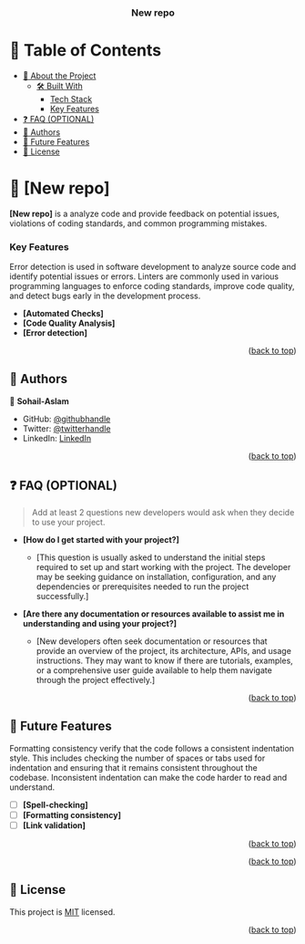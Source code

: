 <a name="readme-top"></a>
<div align="center">
  <h3><b>New repo</b></h3>
</div>

# 📗 Table of Contents

- [📖 About the Project](#about-project)
  - [🛠 Built With](#built-with)
    - [Tech Stack](#tech-stack)
    - [Key Features](#key-features)
- [❓ FAQ (OPTIONAL)](#faq)
- [👥 Authors](Sohail-Aslam)
- [🔭 Future Features](#future-features)
- [📝 License](#license)

# 📖 [New repo] <a name="about-project"></a>

**[New repo]** is a  analyze code and provide feedback on potential issues, violations of coding standards, and common programming mistakes.



### Key Features <a name="Error detection"></a>
Error detection is used in software development to analyze source code and identify potential issues or errors. Linters are commonly used in various programming languages to enforce coding standards, improve code quality, and detect bugs early in the development process.

- **[Automated Checks]**
- **[Code Quality Analysis]**
- **[Error detection]**
<p align="right">(<a href="#readme-top">back to top</a>)</p>



## 👥 Authors <a name="Sohail-Aslam"></a>

👤 **Sohail-Aslam**

- GitHub: [@githubhandle](https://github.com/Sohail-Aslam/New-repo)
- Twitter: [@twitterhandle](https://twitter.com/twitterhandle)
- LinkedIn: [LinkedIn](https://www.linkedin.com/feed/)


<p align="right">(<a href="#readme-top">back to top</a>)</p>

## ❓ FAQ (OPTIONAL) <a name="faq"></a>

> Add at least 2 questions new developers would ask when they decide to use your project.

- **[How do I get started with your project?]**

  - [This question is usually asked to understand the initial steps required to set up and start working with the project. The developer may be seeking guidance on installation, configuration, and any dependencies or prerequisites needed to run the project successfully.]

- **[Are there any documentation or resources available to assist me in understanding and using your project?]**

  - [New developers often seek documentation or resources that provide an overview of the project, its architecture, APIs, and usage instructions. They may want to know if there are tutorials, examples, or a comprehensive user guide available to help them navigate through the project effectively.]

<p align="right">(<a href="#readme-top">back to top</a>)</p>



## 🔭 Future Features  <a name="Formatting consistency"></a>

Formatting consistency verify that the code follows a consistent indentation style. This includes checking the number of spaces or tabs used for indentation and ensuring that it remains consistent throughout the codebase. Inconsistent indentation can make the code harder to read and understand.

- [ ] **[Spell-checking]**
- [ ] **[Formatting consistency]**
- [ ] **[Link validation]**

<p align="right">(<a href="#readme-top">back to top</a>)</p>


<p align="right">(<a href="#readme-top">back to top</a>)</p>



## 📝 License <a name="MIT license"></a>

This project is [MIT](./LICENSE) licensed.


<p align="right">(<a href="#readme-top">back to top</a>)</p>